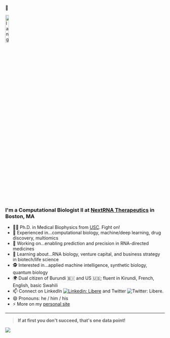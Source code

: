 :wave:
<p align="left"><img width=15%" src="https://github.com/alansmathew/alansmathew/raw/master/lang.gif" alt="lang image here" /></p>
  
<!---![Header image](https://raw.githubusercontent.com/jayrajroshan/jayrajroshan/master/Assets/myHeader.jpg)--->

### I'm a Computational Biologist II at [NextRNA Therapeutics](https://www.nextrnatx.com/) in Boston, MA 

- 👨‍🔬 Ph.D. in Medical Biophysics from [USC](https://www.usc.edu/). Fight on!  
- 📖 Experienced in...computational biology, machine/deep learning, drug discovery, multiomics
- 🔭 Working on...enabling prediction and precision in RNA-directed medicines 
- 🌱 Learning about...RNA biology, venture capital, and business strategy in biotech/life science 
- 🕵️ Interested in...applied machine intelligence, synthetic biology, quantum biology
- 🌍 Dual citizen of Burundi :burundi: and US :us:; fluent in Kirundi, French, English, basic Swahili
- 📫 Connect on LinkedIn [![Linkedin: Libere](https://img.shields.io/badge/-LibereNdacayisaba-blue?style=flat-square&logo=Linkedin&logoColor=white&link=https://www.linkedin.com/in/ndacayisaba/)](https://www.linkedin.com/in/ndacayisaba/) and Twitter ![Twitter: Libere](https://img.shields.io/twitter/follow/libertatemN?style=social). 
- 😄 Pronouns: he / him / his 
- ⚡ More on my [personal site](https://liberendacayisaba.com/)
  
---
  > **If at first you don't succeed, that's one data point!**
  
<a href="">
  <img align="centre" src="https://github-readme-stats.vercel.app/api?username=libertatem&count_private=true&include_all_commits=true&show_icons=true&title_color=990000&text_color=faf7f7&icon_color=990000&bg_color=FFC72C"/>
<a />
  
<!--
![Top Langs](https://github-readme-stats.vercel.app/api/top-langs/?username=libertatem&layout=compact&title_color=007bff&text_color=e7e7e7&icon_color=007bff&bg_color=171c28)
  
  ## <h3 align="left">Some GitHub Stats</h3>
  <a href="hhttps://github.com/libertatem?tab=followers">
    <img src="https://img.shields.io/github/followers/libertatem?tab=followers?label=blue&logo=github&style=for-the-badge" alt="GitHub badge" />
  </a>
 
**libertatem/libertatem** is a ✨ _special_ ✨ repository because its `README.md` (this file) appears on your GitHub profile.
Here are some ideas to get you started:
- ⚡ Fun fact: ...
-->
